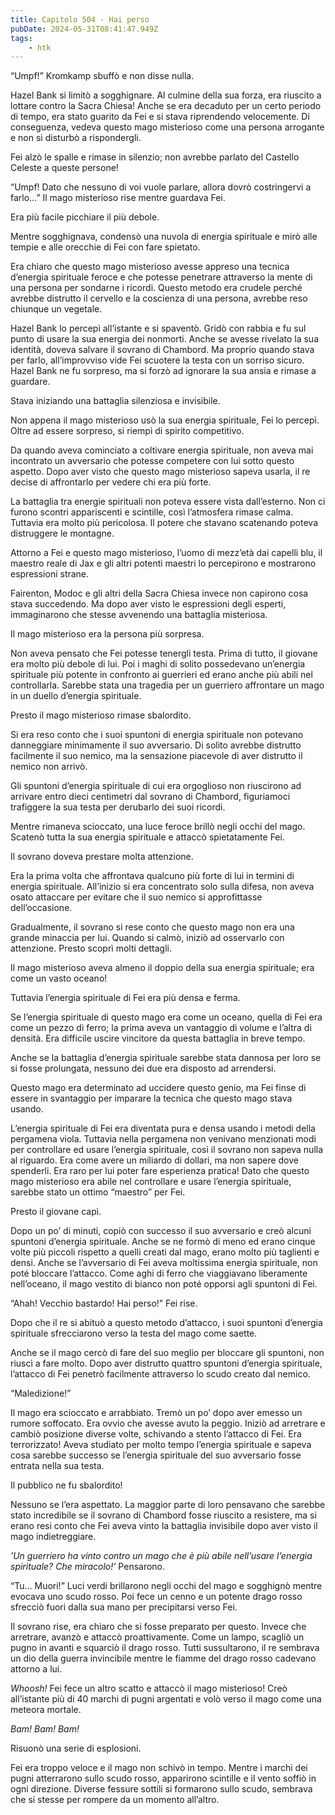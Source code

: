 ```yaml
---
title: Capitolo 504 - Hai perso
pubDate: 2024-05-31T08:41:47.949Z
tags:
    - htk
---
```


“Umpf!” Kromkamp sbuffò e non disse nulla.

Hazel Bank si limitò a sogghignare. Al culmine della sua forza, era riuscito a lottare contro la Sacra Chiesa! Anche se era decaduto per un certo periodo di tempo, era stato guarito da Fei e si stava riprendendo velocemente. Di conseguenza, vedeva questo mago misterioso come una persona arrogante e non si disturbò a rispondergli.

Fei alzò le spalle e rimase in silenzio; non avrebbe parlato del Castello Celeste a queste persone!

“Umpf! Dato che nessuno di voi vuole parlare, allora dovrò costringervi a farlo…” Il mago misterioso rise mentre guardava Fei.

Era più facile picchiare il più debole.

Mentre sogghignava, condensò una nuvola di energia spirituale e mirò alle tempie e alle orecchie di Fei con fare spietato.

Era chiaro che questo mago misterioso avesse appreso una tecnica d’energia spirituale feroce e che potesse penetrare attraverso la mente di una persona per sondarne i ricordi. Questo metodo era crudele perché avrebbe distrutto il cervello e la coscienza di una persona, avrebbe reso chiunque un vegetale.

Hazel Bank lo percepì all’istante e si spaventò. Gridò con rabbia e fu sul punto di usare la sua energia dei nonmorti. Anche se avesse rivelato la sua identità, doveva salvare il sovrano di Chambord. Ma proprio quando stava per farlo, all’improvviso vide Fei scuotere la testa con un sorriso sicuro. Hazel Bank ne fu sorpreso, ma si forzò ad ignorare la sua ansia e rimase a guardare.

Stava iniziando una battaglia silenziosa e invisibile.

Non appena il mago misterioso usò la sua energia spirituale, Fei lo percepì. Oltre ad essere sorpreso, si riempì di spirito competitivo.

Da quando aveva cominciato a coltivare energia spirituale, non aveva mai incontrato un avversario che potesse competere con lui sotto questo aspetto. Dopo aver visto che questo mago misterioso sapeva usarla, il re decise di affrontarlo per vedere chi era più forte.

La battaglia tra energie spirituali non poteva essere vista dall’esterno. Non ci furono scontri appariscenti e scintille, così l’atmosfera rimase calma. Tuttavia era molto più pericolosa. Il potere che stavano scatenando poteva distruggere le montagne.

Attorno a Fei e questo mago misterioso, l’uomo di mezz’età dai capelli blu, il maestro reale di Jax e gli altri potenti maestri lo percepirono e mostrarono espressioni strane.

Fairenton, Modoc e gli altri della Sacra Chiesa invece non capirono cosa stava succedendo. Ma dopo aver visto le espressioni degli esperti, immaginarono che stesse avvenendo una battaglia misteriosa.

Il mago misterioso era la persona più sorpresa.

Non aveva pensato che Fei potesse tenergli testa. Prima di tutto, il giovane era molto più debole di lui. Poi i maghi di solito possedevano un’energia spirituale più potente in confronto ai guerrieri ed erano anche più abili nel controllarla. Sarebbe stata una tragedia per un guerriero affrontare un mago in un duello d’energia spirituale.

Presto il mago misterioso rimase sbalordito.

Si era reso conto che i suoi spuntoni di energia spirituale non potevano danneggiare minimamente il suo avversario. Di solito avrebbe distrutto facilmente il suo nemico, ma la sensazione piacevole di aver distrutto il nemico non arrivò.

Gli spuntoni d’energia spirituale di cui era orgoglioso non riuscirono ad arrivare entro dieci centimetri dal sovrano di Chambord, figuriamoci trafiggere la sua testa per derubarlo dei suoi ricordi.

Mentre rimaneva scioccato, una luce feroce brillò negli occhi del mago. Scatenò tutta la sua energia spirituale e attaccò spietatamente Fei.

Il sovrano doveva prestare molta attenzione.

Era la prima volta che affrontava qualcuno più forte di lui in termini di energia spirituale. All’inizio si era concentrato solo sulla difesa, non aveva osato attaccare per evitare che il suo nemico si approfittasse dell’occasione.

Gradualmente, il sovrano si rese conto che questo mago non era una grande minaccia per lui. Quando si calmò, iniziò ad osservarlo con attenzione. Presto scoprì molti dettagli.

Il mago misterioso aveva almeno il doppio della sua energia spirituale; era come un vasto oceano!

Tuttavia l’energia spirituale di Fei era più densa e ferma.

Se l’energia spirituale di questo mago era come un oceano, quella di Fei era come un pezzo di ferro; la prima aveva un vantaggio di volume e l’altra di densità. Era difficile uscire vincitore da questa battaglia in breve tempo.

Anche se la battaglia d’energia spirituale sarebbe stata dannosa per loro se si fosse prolungata, nessuno dei due era disposto ad arrendersi.

Questo mago era determinato ad uccidere questo genio, ma Fei finse di essere in svantaggio per imparare la tecnica che questo mago stava usando.

L’energia spirituale di Fei era diventata pura e densa usando i metodi della pergamena viola. Tuttavia nella pergamena non venivano menzionati modi per controllare ed usare l’energia spirituale, così il sovrano non sapeva nulla al riguardo. Era come avere un miliardo di dollari, ma non sapere dove spenderli. Era raro per lui poter fare esperienza pratica! Dato che questo mago misterioso era abile nel controllare e usare l’energia spirituale, sarebbe stato un ottimo “maestro” per Fei.

Presto il giovane capì.

Dopo un po’ di minuti, copiò con successo il suo avversario e creò alcuni spuntoni d’energia spirituale. Anche se ne formò di meno ed erano cinque volte più piccoli rispetto a quelli creati dal mago, erano molto più taglienti e densi. Anche se l’avversario di Fei aveva moltissima energia spirituale, non poté bloccare l’attacco. Come aghi di ferro che viaggiavano liberamente nell’oceano, il mago vestito di bianco non poté opporsi agli spuntoni di Fei.

“Ahah! Vecchio bastardo! Hai perso!” Fei rise.

Dopo che il re si abituò a questo metodo d’attacco, i suoi spuntoni d’energia spirituale sfrecciarono verso la testa del mago come saette.

Anche se il mago cercò di fare del suo meglio per bloccare gli spuntoni, non riuscì a fare molto. Dopo aver distrutto quattro spuntoni d’energia spirituale, l’attacco di Fei penetrò facilmente attraverso lo scudo creato dal nemico.

“Maledizione!”

Il mago era scioccato e arrabbiato. Tremò un po’ dopo aver emesso un rumore soffocato. Era ovvio che avesse avuto la peggio. Iniziò ad arretrare e cambiò posizione diverse volte, schivando a stento l’attacco di Fei. Era terrorizzato! Aveva studiato per molto tempo l’energia spirituale e sapeva cosa sarebbe successo se l’energia spirituale del suo avversario fosse entrata nella sua testa.

Il pubblico ne fu sbalordito!

Nessuno se l’era aspettato. La maggior parte di loro pensavano che sarebbe stato incredibile se il sovrano di Chambord fosse riuscito a resistere, ma si erano resi conto che Fei aveva vinto la battaglia invisibile dopo aver visto il mago indietreggiare.

<em>’Un guerriero ha vinto contro un mago che è più abile nell’usare l’energia spirituale? Che miracolo!’</em> Pensarono.

“Tu… Muori!” Luci verdi brillarono negli occhi del mago e sogghignò mentre evocava uno scudo rosso. Poi fece un cenno e un potente drago rosso sfrecciò fuori dalla sua mano per precipitarsi verso Fei.

Il sovrano rise, era chiaro che si fosse preparato per questo. Invece che arretrare, avanzò e attaccò proattivamente. Come un lampo, scagliò un pugno in avanti e squarciò il drago rosso. Tutti sussultarono, il re sembrava un dio della guerra invincibile mentre le fiamme del drago rosso cadevano attorno a lui.

<em>Whoosh!</em> Fei fece un altro scatto e attaccò il mago misterioso! Creò all’istante più di 40 marchi di pugni argentati e volò verso il mago come una meteora mortale.

<em>Bam! Bam! Bam!</em>

Risuonò una serie di esplosioni.

Fei era troppo veloce e il mago non schivò in tempo. Mentre i marchi dei pugni atterrarono sullo scudo rosso, apparirono scintille e il vento soffiò in ogni direzione. Diverse fessure sottili si formarono sullo scudo, sembrava che si stesse per rompere da un momento all’altro.



